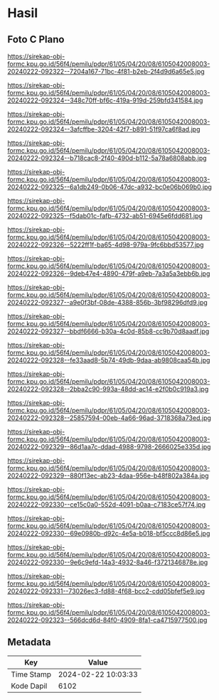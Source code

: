 # Hasil

## Foto C Plano

https://sirekap-obj-formc.kpu.go.id/56f4/pemilu/pdpr/61/05/04/20/08/6105042008003-20240222-092322--7204a167-71bc-4f81-b2eb-2f4d9d6a65e5.jpg

https://sirekap-obj-formc.kpu.go.id/56f4/pemilu/pdpr/61/05/04/20/08/6105042008003-20240222-092324--348c70ff-bf6c-419a-919d-259bfd341584.jpg

https://sirekap-obj-formc.kpu.go.id/56f4/pemilu/pdpr/61/05/04/20/08/6105042008003-20240222-092324--3afcffbe-3204-42f7-b891-51f97ca6f8ad.jpg

https://sirekap-obj-formc.kpu.go.id/56f4/pemilu/pdpr/61/05/04/20/08/6105042008003-20240222-092324--b718cac8-2f40-490d-b112-5a78a6808abb.jpg

https://sirekap-obj-formc.kpu.go.id/56f4/pemilu/pdpr/61/05/04/20/08/6105042008003-20240222-092325--6a1db249-0b06-47dc-a932-bc0e06b069b0.jpg

https://sirekap-obj-formc.kpu.go.id/56f4/pemilu/pdpr/61/05/04/20/08/6105042008003-20240222-092325--f5dab01c-fafb-4732-ab51-6945e6fdd681.jpg

https://sirekap-obj-formc.kpu.go.id/56f4/pemilu/pdpr/61/05/04/20/08/6105042008003-20240222-092326--5222ff1f-ba65-4d98-979a-9fc6bbd53577.jpg

https://sirekap-obj-formc.kpu.go.id/56f4/pemilu/pdpr/61/05/04/20/08/6105042008003-20240222-092326--9deb47e4-4890-479f-a9eb-7a3a5a3ebb6b.jpg

https://sirekap-obj-formc.kpu.go.id/56f4/pemilu/pdpr/61/05/04/20/08/6105042008003-20240222-092327--a9e0f3bf-08de-4388-856b-3bf98296dfd9.jpg

https://sirekap-obj-formc.kpu.go.id/56f4/pemilu/pdpr/61/05/04/20/08/6105042008003-20240222-092327--bbdf6666-b30a-4c0d-85b8-cc9b70d8aadf.jpg

https://sirekap-obj-formc.kpu.go.id/56f4/pemilu/pdpr/61/05/04/20/08/6105042008003-20240222-092328--fe33aad8-5b74-49db-9daa-ab9808caa54b.jpg

https://sirekap-obj-formc.kpu.go.id/56f4/pemilu/pdpr/61/05/04/20/08/6105042008003-20240222-092328--2bba2c90-993a-48dd-ac14-e2f0b0c919a3.jpg

https://sirekap-obj-formc.kpu.go.id/56f4/pemilu/pdpr/61/05/04/20/08/6105042008003-20240222-092328--25857594-00eb-4a66-96ad-3718368a73ed.jpg

https://sirekap-obj-formc.kpu.go.id/56f4/pemilu/pdpr/61/05/04/20/08/6105042008003-20240222-092329--86d1aa7c-ddad-4988-9798-2666025e335d.jpg

https://sirekap-obj-formc.kpu.go.id/56f4/pemilu/pdpr/61/05/04/20/08/6105042008003-20240222-092329--880f13ec-ab23-4daa-956e-b48f802a384a.jpg

https://sirekap-obj-formc.kpu.go.id/56f4/pemilu/pdpr/61/05/04/20/08/6105042008003-20240222-092330--ce15c0a0-552d-4091-b0aa-c7183ce57f74.jpg

https://sirekap-obj-formc.kpu.go.id/56f4/pemilu/pdpr/61/05/04/20/08/6105042008003-20240222-092330--69e0980b-d92c-4e5a-b018-bf5ccc8d86e5.jpg

https://sirekap-obj-formc.kpu.go.id/56f4/pemilu/pdpr/61/05/04/20/08/6105042008003-20240222-092330--9e6c9efd-14a3-4932-8a46-f3721346878e.jpg

https://sirekap-obj-formc.kpu.go.id/56f4/pemilu/pdpr/61/05/04/20/08/6105042008003-20240222-092331--73026ec3-fd88-4f68-bcc2-cdd05bfef5e9.jpg

https://sirekap-obj-formc.kpu.go.id/56f4/pemilu/pdpr/61/05/04/20/08/6105042008003-20240222-092323--566dcd6d-84f0-4909-8fa1-ca4715977500.jpg


## Metadata

| Key        | Value               |
| ---------- | ------------------- |
| Time Stamp | 2024-02-22 10:03:33 |
| Kode Dapil | 6102                |



